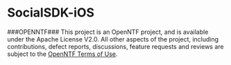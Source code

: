SocialSDK-iOS
=============

###OPENNTF###
This project is an OpenNTF project, and is available under the Apache License V2.0. All other aspects of the project, including contributions, defect reports, discussions, feature requests and reviews are subject to the [OpenNTF Terms of Use](http://openntf.org/Internal/home.nsf/dx/Terms_of_Use).
